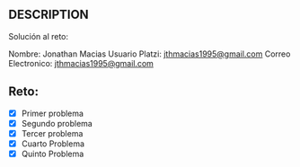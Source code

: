 ## DESCRIPTION

Solución al reto:

Nombre:  Jonathan Macias
Usuario Platzi: 	jthmacias1995@gmail.com
Correo Electronico: 	jthmacias1995@gmail.com

## Reto:

- [X] Primer problema
- [X] Segundo problema
- [X] Tercer problema
- [X] Cuarto Problema
- [X] Quinto Problema
